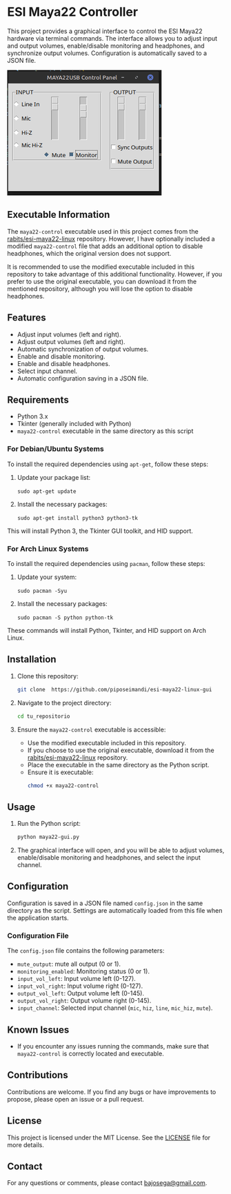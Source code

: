 # ESI Maya22 Controller

This project provides a graphical interface to control the ESI Maya22 hardware via terminal commands. The interface allows you to adjust input and output volumes, enable/disable monitoring and headphones, and synchronize output volumes. Configuration is automatically saved to a JSON file.

![form](images/form.png)

## Executable Information

The `maya22-control` executable used in this project comes from the [rabits/esi-maya22-linux](https://github.com/rabits/esi-maya22-linux) repository. However, I have optionally included a modified `maya22-control` file that adds an additional option to disable headphones, which the original version does not support.

It is recommended to use the modified executable included in this repository to take advantage of this additional functionality. However, if you prefer to use the original executable, you can download it from the mentioned repository, although you will lose the option to disable headphones.

## Features

- Adjust input volumes (left and right).
- Adjust output volumes (left and right).
- Automatic synchronization of output volumes.
- Enable and disable monitoring.
- Enable and disable headphones.
- Select input channel.
- Automatic configuration saving in a JSON file.

## Requirements

- Python 3.x
- Tkinter (generally included with Python)
- `maya22-control` executable in the same directory as this script

### For Debian/Ubuntu Systems

To install the required dependencies using `apt-get`, follow these steps:

1. Update your package list:

   `sudo apt-get update`

2. Install the necessary packages:

   `sudo apt-get install python3 python3-tk `

This will install Python 3, the Tkinter GUI toolkit, and HID support.

### For Arch Linux Systems

To install the required dependencies using `pacman`, follow these steps:

1. Update your system:

   `sudo pacman -Syu`

2. Install the necessary packages:

   `sudo pacman -S python python-tk `

These commands will install Python, Tkinter, and HID support on Arch Linux.


## Installation

1. Clone this repository:

   ```bash
   git clone  https://github.com/piposeimandi/esi-maya22-linux-gui
   ```
2. Navigate to the project directory:

   ```bash
   cd tu_repositorio
   ```
3. Ensure the `maya22-control` executable is accessible:

   - Use the modified executable included in this repository.
   - If you choose to use the original executable, download it from the [rabits/esi-maya22-linux](https://github.com/rabits/esi-maya22-linux) repository.
   - Place the executable in the same directory as the Python script.
   - Ensure it is executable:
     ```bash
     chmod +x maya22-control
     ```

## Usage

1. Run the Python script:

   ```bash
   python maya22-gui.py
   ```
2. The graphical interface will open, and you will be able to adjust volumes, enable/disable monitoring and headphones, and select the input channel.

## Configuration

Configuration is saved in a JSON file named `config.json` in the same directory as the script. Settings are automatically loaded from this file when the application starts.

### Configuration File

The `config.json` file contains the following parameters:

- `mute_output`: mute all output (0 or 1).
- `monitoring_enabled`: Monitoring status (0 or 1).
- `input_vol_left`: Input volume left (0-127).
- `input_vol_right`: Input volume right (0-127).
- `output_vol_left`: Output volume left (0-145).
- `output_vol_right`: Output volume right (0-145).
- `input_channel`: Selected input channel (`mic`, `hiz`, `line`, `mic_hiz`, `mute`).

## Known Issues

- If you encounter any issues running the commands, make sure that `maya22-control` is correctly located and executable.

## Contributions

Contributions are welcome. If you find any bugs or have improvements to propose, please open an issue or a pull request.

## License

This project is licensed under the MIT License. See the [LICENSE](LICENSE) file for more details.

## Contact

For any questions or comments, please contact [bajosega@gmail.com](mailto:bajosega@gmail.com).
